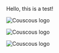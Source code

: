 Hello, this is a test!


![Couscous logo](/logos/couscous.jpg "Couscous logo (.jpg)")

![Couscous logo](/logos/couscous.png "Couscous logo (.png)")

![Couscous logo](/logos/couscous.gif "Couscous logo (.gif)")
